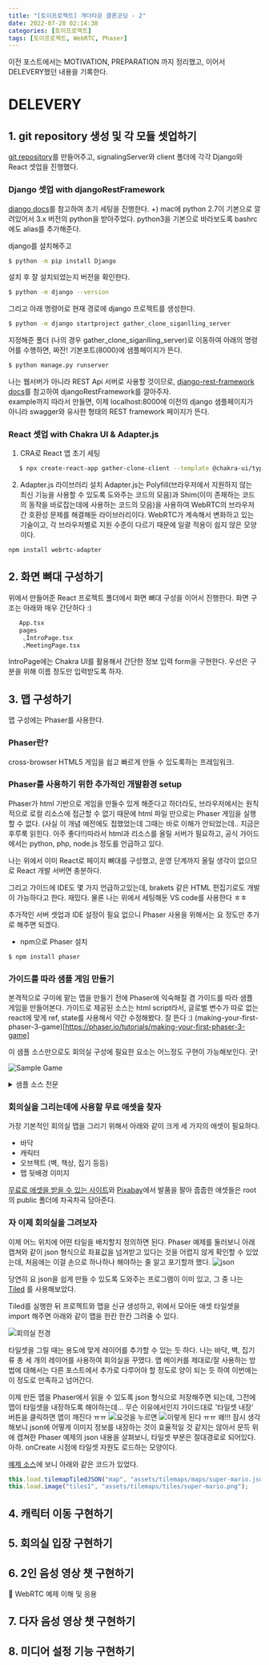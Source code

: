 ```yaml
---
title: "[토이프로젝트] 개더타운 클론코딩 - 2"
date: 2022-07-28 02:14:38
categories: [토이프로젝트]
tags: [토이프로젝트, WebRTC, Phaser]
---
```


이전 포스트에서는 MOTIVATION, PREPARATION 까지 정리했고, 이어서 DELEVERY했던 내용을 기록한다.

# DELEVERY

## 1. git repository 생성 및 각 모듈 셋업하기

[git repository](https://github.com/ga0hyeon/cowork-saga)를 만들어주고, signalingServer와 client 폴더에 각각 Django와 React 셋업을 진행했다.

### Django 셋업 with djangoRestFramework

[django docs](https://docs.djangoproject.com/ko/4.0/intro/)를 참고하여 초기 세팅을 진행한다.
+) mac에 python 2.7이 기본으로 깔려있어서 3.x 버전의 python을 받아주었다. python3을 기본으로 바라보도록 bashrc에도 alias를 추가해준다.

django를 설치해주고

```bash
$ python -m pip install Django
```

설치 후 잘 설치되었는지 버전을 확인한다.

```bash
$ python -m django --version
```

그리고 아래 명령어로 현재 경로에 django 프로젝트를 생성한다.

```bash
$ python -m django startproject gather_clone_siganlling_server
```

지정해준 폴더 (나의 경우 gather_clone_siganlling_server)로 이동하여 아래의 명령어를 수행하면, 짜잔! 기본포트(8000)에 샘플페이지가 뜬다.

```bash
$ python manage.py runserver
```

나는 웹서버가 아니라 REST Api 서버로 사용할 것이므로, [django-rest-framework docs](https://www.django-rest-framework.org/#installation)를 참고하여 djangoRestFramework를 깔아주자.  
example까지 따라서 만들면, 이제 localhost:8000에 이전의 django 샘플페이지가 아니라 swagger와 유사한 형태의 REST framework 페이지가 뜬다.

### React 셋업 with Chakra UI & Adapter.js

1. CRA로 React 앱 초기 세팅

```bash
   $ npx create-react-app gather-clone-client --template @chakra-ui/typescript
```

2. Adapter.js 라이브러리 설치
   Adapter.js는 Polyfill(브라우저에서 지원하지 않는 최신 기능을 사용할 수 있도록 도와주는 코드의 모음)과 Shim(이미 존재하는 코드의 동작을 바로잡는데에 사용하는 코드의 모음)을 사용하여 WebRTC의 브라우저 간 호환성 문제를 해결해둔 라이브러리이다.
   WebRTC가 계속해서 변화하고 있는 기술이고, 각 브라우저별로 지원 수준이 다르기 때문에 일괄 적용이 쉽지 않은 모양이다.

```bash
npm install webrtc-adapter
```

## 2. 화면 뼈대 구성하기

위에서 만들어준 React 프로젝트 폴더에서 화면 뼈대 구성을 이어서 진행한다. 화면 구조는 아래와 매우 간단하다 :)

```bash
   App.tsx
   pages
    ⌞IntroPage.tsx
    ⌞MeetingPage.tsx
```

IntroPage에는 Chakra UI를 활용해서 간단한 정보 입력 form을 구현한다. 우선은 구분을 위해 이름 정도만 입력받도록 하자.

## 3. 맵 구성하기

맵 구성에는 Phaser를 사용한다.

### Phaser란?

cross-browser HTML5 게임을 쉽고 빠르게 만들 수 있도록하는 프레임워크.

### Phaser를 사용하기 위한 추가적인 개발환경 setup

Phaser가 html 기반으로 게임을 만들수 있게 해준다고 하더라도, 브라우저에서는 원칙적으로 로컬 리소스에 접근할 수 없기 때문에 html 파일 만으로는 Phaser 게임을 실행할 수 없다. (사실 이 개념 예전에도 접했었는데 그때는 바로 이해가 안되었는데.. 지금은 후루룩 읽힌다. 아주 좋다!!)따라서 html과 리소스를 올릴 서버가 필요하고, 공식 가이드에서는 python, php, node.js 정도를 언급하고 있다.

나는 위에서 이미 React로 페이지 뼈대를 구성했고, 운영 단계까지 올릴 생각이 없으므로 React 개발 서버면 충분하다.

그리고 가이드에 IDE도 몇 가지 언급하고있는데, brakets 같은 HTML 편집기로도 개발이 가능하다고 한다. 재밌다. 물론 나는 위에서 세팅해둔 VS code를 사용한다 ㅎㅎ

추가적인 서버 셋업과 IDE 설정이 필요 없으니 Phaser 사용을 위해서는 요 정도만 추가로 해주면 되겠다.

- npm으로 Phaser 설치

```bash
$ npm install phaser
```

### 가이드를 따라 샘플 게임 만들기

본격적으로 구미에 맡는 맵을 만들기 전에 Phaser에 익숙해질 겸 가이드를 따라 샘플 게임을 만들어본다. 가이드로 제공된 소스는 html script라서, 글로벌 변수가 따로 없는 react에 맞게 ref, state를 사용해서 약간 수정해봤다. 잘 뜬다 :)
(making-your-first-phaser-3-game)[https://phaser.io/tutorials/making-your-first-phaser-3-game]

이 샘플 소스만으로도 회의실 구성에 필요한 요소는 어느정도 구현이 가능해보인다. 굿!

![Sample Game](/images/gather_clone_coding/1.png)

<details>
<summary>샘플 소스 전문</summary>

```tsx
import Phaser from "phaser";
import { useEffect, useRef, useState } from "react";

const SamplePage = () => {
  const variables = useRef<{
    platforms: Phaser.Physics.Arcade.StaticGroup;
    player: Phaser.Types.Physics.Arcade.SpriteWithDynamicBody;
    cursors: Phaser.Types.Input.Keyboard.CursorKeys;
    stars: Phaser.Physics.Arcade.Group;
  }>();

  const config = useRef<Phaser.Types.Core.GameConfig>({
    type: Phaser.AUTO,
    parent: "sample-page", //NOTE : 아래 div의 id값을 넣어주면 된다.
    width: 800,
    height: 600,
    physics: {
      default: "arcade",
      arcade: {
        gravity: { y: 200 },
      },
    },
    scene: {
      preload: function () {
        this.load.image("sky", "assets/sky.png");
        this.load.image("ground", "assets/platform.png");
        this.load.image("star", "assets/star.png");
        this.load.image("bomb", "assets/bomb.png");
        this.load.spritesheet("dude", "assets/dude.png", {
          frameWidth: 32,
          frameHeight: 48,
        });
      },
      create: function () {
        this.add.image(400, 300, "sky");

        //NOTE : config에 physics를 정의해두어야 정상적으로 동작한다
        const platforms = this.physics.add.staticGroup();

        //NOTE : static physics body의 크기를 변경했으므로 refreshBody 호출
        platforms.create(400, 568, "ground").setScale(2).refreshBody();

        platforms.create(600, 400, "ground");
        platforms.create(50, 250, "ground");
        platforms.create(750, 220, "ground");

        const player = this.physics.add.sprite(100, 450, "dude");
        player.setBounce(0.2);
        player.setCollideWorldBounds(true);

        this.anims.create({
          key: "left",
          frames: this.anims.generateFrameNumbers("dude", { start: 0, end: 3 }),
          frameRate: 10,
          repeat: -1,
        });

        this.anims.create({
          key: "turn",
          frames: [{ key: "dude", frame: 4 }],
          frameRate: 20,
        });

        this.anims.create({
          key: "right",
          frames: this.anims.generateFrameNumbers("dude", { start: 5, end: 8 }),
          frameRate: 10,
          repeat: -1,
        });

        this.physics.add.collider(player, platforms);

        const cursors = this.input.keyboard.createCursorKeys();

        const scoreText = this.add.text(16, 16, "score: 0", {
          fontSize: "32px",
          color: "#fff",
        });

        const stars = this.physics.add.group({
          key: "star",
          repeat: 11,
          setXY: { x: 12, y: 0, stepX: 70 },
        });

        stars.children.iterate(function (child) {
          (child as any).setBounceY(Phaser.Math.FloatBetween(0.4, 0.8));
        });

        this.physics.add.collider(stars, platforms);
        this.physics.add.overlap(
          player,
          stars,
          (player, star) => {
            (star as any).disableBody(true, true);
            setScore((prev) => {
              scoreText.setText("Score: " + (prev + 1));
              return prev + 1;
            });

            if (stars.countActive(true) === 0) {
              stars.children.iterate(function (child) {
                (child as any).enableBody(
                  true,
                  (child as any).x,
                  0,
                  true,
                  true
                );
              });

              const x =
                (player as any).x < 400
                  ? Phaser.Math.Between(400, 800)
                  : Phaser.Math.Between(0, 400);

              const bomb = bombs.create(x, 16, "bomb");
              bomb.setBounce(1);
              bomb.setCollideWorldBounds(true);
              bomb.setVelocity(Phaser.Math.Between(-200, 200), 20);
            }
          },
          undefined,
          this
        );

        const bombs = this.physics.add.group();

        this.physics.add.collider(bombs, platforms);

        this.physics.add.collider(
          player,
          bombs,
          (player, bomb) => {
            this.physics.pause();

            (player as any).setTint(0xff0000);

            this.anims.play("turn", player);

            this.add.text(240, 300, "GAME OVER", {
              fontSize: "64px",
              color: "#0xff00",
            });
          },
          undefined,
          this
        );
        variables.current = {
          platforms,
          player,
          cursors,
          stars,
        };
      },
      update: function () {
        if (variables.current) {
          const { cursors, player } = variables.current;

          if (cursors.left.isDown) {
            player.setVelocityX(-160);
            player.anims.play("left", true);
          } else if (cursors.right.isDown) {
            player.setVelocityX(160);
            player.anims.play("right", true);
          } else {
            player.setVelocityX(0);
            player.anims.play("turn");
          }
          if (cursors.up.isDown && player.body.touching.down) {
            player.setVelocityY(-330);
          }
        }
      },
    },
  });

  const [score, setScore] = useState<number>(0);
  const [game, setGame] = useState<Phaser.Game>();

  useEffect(() => {
    const game = new Phaser.Game(config.current);
    setGame(game);

    return () => {
      game.destroy(true);
    };
  }, []);

  return <div id="sample-page"></div>;
};

export default SamplePage;
```

</details>

### 회의실을 그리는데에 사용할 무료 애셋을 찾자

가장 기본적인 회의실 맵을 그리기 위해서 아래와 같이 크게 세 가지의 애셋이 필요하다.

- 바닥
- 캐릭터
- 오브젝트 (벽, 책상, 집기 등등)
- 맵 뒷배경 이미지

[무료로 애셋을 받을 수 있는 사이트](https://itch.io/game-assets/free)와 [Pixabay](https://pixabay.com/ko)에서 발품을 팔아 줍줍한 애셋들은 root의 public 폴더에 차곡차곡 담아준다.

### 자 이제 회의실을 그려보자

이제 어느 위치에 어떤 타일을 배치할지 정의하면 된다. Phaser 예제를 둘러보니 아래 캡쳐와 같이 json 형식으로 좌표값을 넘겨받고 있다는 것을 어렵지 않게 확인할 수 있었는데, 처음에는 이걸 손으로 하나하나 해야하는 줄 알고 포기할까 했다.
![json](/images/gather_clone_coding/5.png)

당연히 요 json을 쉽게 만들 수 있도록 도와주는 프로그램이 이미 있고, 그 중 나는 [Tiled](https://www.mapeditor.org/) 를 사용해보았다.

Tiled를 실행한 뒤 프로젝트와 맵을 신규 생성하고, 위에서 모아둔 애셋 타일셋을 import 해주면 아래와 같이 맵을 한칸 한칸 그려줄 수 있다.

![회의실 전경](/images/gather_clone_coding/2.png)

타일셋을 그릴 때는 용도에 맞게 레이어를 추가할 수 있는 듯 하다. 나는 바닥, 벽, 집기류 총 세 개의 레이어를 사용하여 회의실을 꾸몄다. 맵 메이커를 제대로/잘 사용하는 방법에 대해서는 다른 포스트에서 추가로 다루어야 할 정도로 양이 되는 듯 하여 이번에는 이 정도로 만족하고 넘어간다.

이제 만든 맵을 Phaser에서 읽을 수 있도록 json 형식으로 저장해주면 되는데, 그전에 맵이 타일셋을 내장하도록 해야하는데... 무슨 이유에서인지 가이드대로 '타일셋 내장' 버튼을 클릭하면 맵이 깨진다 ㅠㅠ
![요것을 누르면](/images/gather_clone_coding/3.png)
![이렇게 된다 ㅠㅠ 왜!!!](/images/gather_clone_coding/4.png)
잠시 생각해보니 json에 어떻게 이미지 정보를 내장하는 것이 효율적일 것 같지는 않아서 문득 위에 캡쳐한 Phaser 예제의 json 내용을 살펴보니, 타일셋 부분은 절대경로로 되어있다. 아하. onCreate 시점에 타일셋 자원도 로드하는 모양이다.

[예제 소스](https://phaser.io/examples/v3/view/camera/follow-zoom-tilemap)에 보니 아래와 같은 코드가 있었다.

```jsx
this.load.tilemapTiledJSON("map", "assets/tilemaps/maps/super-mario.json");
this.load.image("tiles1", "assets/tilemaps/tiles/super-mario.png");
```

## 4. 캐릭터 이동 구현하기

## 5. 회의실 입장 구현하기

## 6. 2인 음성 영상 챗 구현하기

🎁 WebRTC 예제 이해 및 응용

## 7. 다자 음성 영상 챗 구현하기

## 8. 미디어 설정 기능 구현하기
